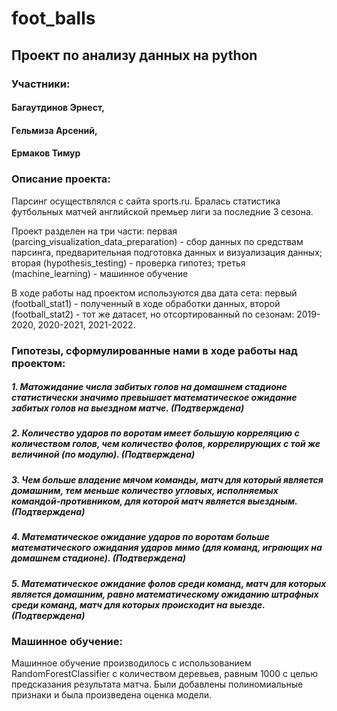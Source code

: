 # foot_balls
## Проект по анализу данных на python
### Участники: 
#### Багаутдинов Эрнест, 
#### Гельмиза Арсений, 
#### Ермаков Тимур

### Описание проекта:
Парсинг осуществлялся с сайта sports.ru. Бралась статистика футбольных матчей английской премьер лиги за последние 3 сезона.

Проект разделен на три части: первая (parcing_visualization_data_preparation) - сбор данных по средствам парсинга, предварительная подготовка данных и визуализация данных; вторая (hypothesis_testing) - проверка гипотез; третья (machine_learning) - машинное обучение

В ходе работы над проектом используются два дата сета: первый (football_stat1) - полученный в ходе обработки данных, второй (football_stat2) - тот же датасет, но отсортированный по сезонам: 2019-2020, 2020-2021, 2021-2022.

### Гипотезы, сформулированные нами в ходе работы над проектом:
##### 1. Матожидание числа забитых голов на домашнем стадионе статистически значимо превышает математическое ожидание забитых голов на выездном матче. (Подтверждена)
##### 2. Количество ударов по воротам имеет большую корреляцию с количеством голов, чем количество фолов,  коррелирующих с той же величиной  (по модулю). (Подтверждена)
##### 3. Чем больше владение мячом команды, матч для который является домашним, тем меньше количество угловых, исполняемых командой-противником, для которой матч является выездным. (Подтверждена)
##### 4. Математическое ожидание ударов по воротам больше математического ожидания ударов мимо (для команд, играющих на домашнем стадионе). (Подтверждена)
##### 5. Математическое ожидание фолов среди команд, матч для которых является домашним, равно  математическому ожиданию штрафных среди команд, матч для которых происходит на выезде. (Подтверждена)

### Машинное обучение:

Машинное обучение производилось с использованием RandomForestClassifier с количеством деревьев, равным 1000 c целью предсказания результата матча. Были добавлены полиномиальные признаки и была произведена оценка модели.
